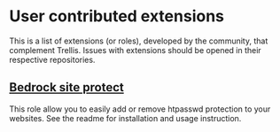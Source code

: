# User contributed extensions

This is a list of extensions (or roles), developed by the community, that complement Trellis. Issues with extensions should be opened in their respective repositories.

## [Bedrock site protect](https://github.com/louim/bedrock-site-protect)

This role allow you to easily add or remove htpasswd protection to your websites. See the readme for installation and usage instruction.